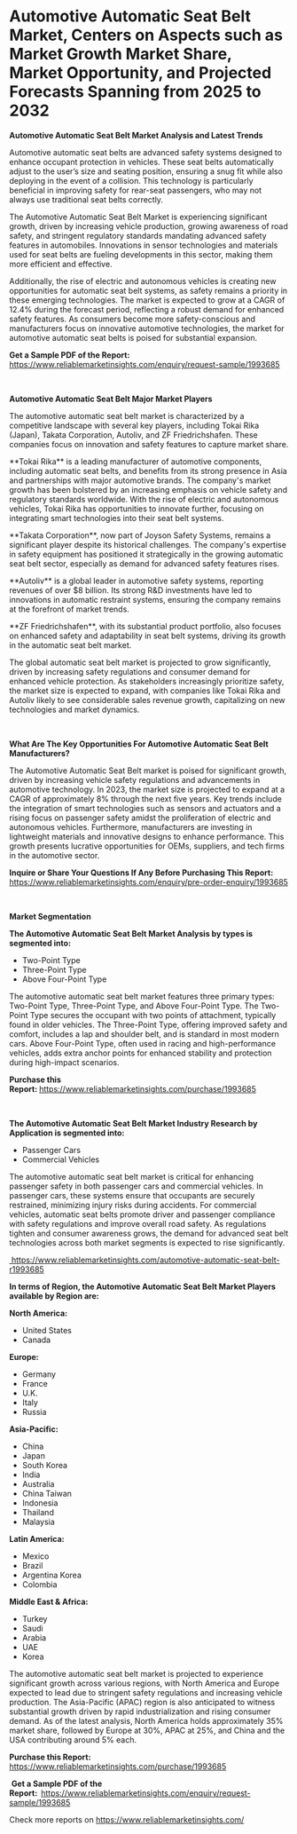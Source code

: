 <p><h1>Automotive Automatic Seat Belt Market, Centers on Aspects such as Market Growth Market Share, Market Opportunity, and Projected Forecasts Spanning from 2025 to 2032</h1></p><p><strong>Automotive Automatic Seat Belt Market Analysis and Latest Trends</strong></p>
<p><p>Automotive automatic seat belts are advanced safety systems designed to enhance occupant protection in vehicles. These seat belts automatically adjust to the user’s size and seating position, ensuring a snug fit while also deploying in the event of a collision. This technology is particularly beneficial in improving safety for rear-seat passengers, who may not always use traditional seat belts correctly.</p><p>The Automotive Automatic Seat Belt Market is experiencing significant growth, driven by increasing vehicle production, growing awareness of road safety, and stringent regulatory standards mandating advanced safety features in automobiles. Innovations in sensor technologies and materials used for seat belts are fueling developments in this sector, making them more efficient and effective.</p><p>Additionally, the rise of electric and autonomous vehicles is creating new opportunities for automatic seat belt systems, as safety remains a priority in these emerging technologies. The market is expected to grow at a CAGR of 12.4% during the forecast period, reflecting a robust demand for enhanced safety features. As consumers become more safety-conscious and manufacturers focus on innovative automotive technologies, the market for automotive automatic seat belts is poised for substantial expansion.</p></p>
<p><strong>Get a Sample PDF of the Report:&nbsp;</strong> <a href="https://www.reliablemarketinsights.com/enquiry/request-sample/1993685?utm_campaign=3317&utm_medium=2&utm_source=Github&utm_content=ia&utm_term=29032025&utm_id=automotive-automatic-seat-belt">https://www.reliablemarketinsights.com/enquiry/request-sample/1993685</a></p>
<p>&nbsp;</p>
<p><strong>Automotive Automatic Seat Belt Major Market Players</strong></p>
<p><p>The automotive automatic seat belt market is characterized by a competitive landscape with several key players, including Tokai Rika (Japan), Takata Corporation, Autoliv, and ZF Friedrichshafen. These companies focus on innovation and safety features to capture market share.</p><p>**Tokai Rika** is a leading manufacturer of automotive components, including automatic seat belts, and benefits from its strong presence in Asia and partnerships with major automotive brands. The company's market growth has been bolstered by an increasing emphasis on vehicle safety and regulatory standards worldwide. With the rise of electric and autonomous vehicles, Tokai Rika has opportunities to innovate further, focusing on integrating smart technologies into their seat belt systems.</p><p>**Takata Corporation**, now part of Joyson Safety Systems, remains a significant player despite its historical challenges. The company's expertise in safety equipment has positioned it strategically in the growing automatic seat belt sector, especially as demand for advanced safety features rises.</p><p>**Autoliv** is a global leader in automotive safety systems, reporting revenues of over $8 billion. Its strong R&D investments have led to innovations in automatic restraint systems, ensuring the company remains at the forefront of market trends.</p><p>**ZF Friedrichshafen**, with its substantial product portfolio, also focuses on enhanced safety and adaptability in seat belt systems, driving its growth in the automatic seat belt market.</p><p>The global automatic seat belt market is projected to grow significantly, driven by increasing safety regulations and consumer demand for enhanced vehicle protection. As stakeholders increasingly prioritize safety, the market size is expected to expand, with companies like Tokai Rika and Autoliv likely to see considerable sales revenue growth, capitalizing on new technologies and market dynamics.</p></p>
<p>&nbsp;</p>
<p><strong>What Are The Key Opportunities For Automotive Automatic Seat Belt Manufacturers?</strong></p>
<p><p>The Automotive Automatic Seat Belt market is poised for significant growth, driven by increasing vehicle safety regulations and advancements in automotive technology. In 2023, the market size is projected to expand at a CAGR of approximately 8% through the next five years. Key trends include the integration of smart technologies such as sensors and actuators and a rising focus on passenger safety amidst the proliferation of electric and autonomous vehicles. Furthermore, manufacturers are investing in lightweight materials and innovative designs to enhance performance. This growth presents lucrative opportunities for OEMs, suppliers, and tech firms in the automotive sector.</p></p>
<p><strong>Inquire or Share Your Questions If Any Before Purchasing This Report:</strong> <a href="https://www.reliablemarketinsights.com/enquiry/pre-order-enquiry/1993685?utm_campaign=3317&utm_medium=2&utm_source=Github&utm_content=ia&utm_term=29032025&utm_id=automotive-automatic-seat-belt">https://www.reliablemarketinsights.com/enquiry/pre-order-enquiry/1993685</a></p>
<p>&nbsp;</p>
<p><strong>Market Segmentation</strong></p>
<p><strong>The Automotive Automatic Seat Belt Market Analysis by types is segmented into:</strong></p>
<p><ul><li>Two-Point Type</li><li>Three-Point Type</li><li>Above Four-Point Type</li></ul></p>
<p><p>The automotive automatic seat belt market features three primary types: Two-Point Type, Three-Point Type, and Above Four-Point Type. The Two-Point Type secures the occupant with two points of attachment, typically found in older vehicles. The Three-Point Type, offering improved safety and comfort, includes a lap and shoulder belt, and is standard in most modern cars. Above Four-Point Type, often used in racing and high-performance vehicles, adds extra anchor points for enhanced stability and protection during high-impact scenarios.</p></p>
<p><strong>Purchase this Report:&nbsp;</strong><a href="https://www.reliablemarketinsights.com/purchase/1993685?utm_campaign=3317&utm_medium=2&utm_source=Github&utm_content=ia&utm_term=29032025&utm_id=automotive-automatic-seat-belt">https://www.reliablemarketinsights.com/purchase/1993685</a></p>
<p>&nbsp;</p>
<p><strong>The Automotive Automatic Seat Belt Market Industry Research by Application is segmented into:</strong></p>
<p><ul><li>Passenger Cars</li><li>Commercial Vehicles</li></ul></p>
<p><p>The automotive automatic seat belt market is critical for enhancing passenger safety in both passenger cars and commercial vehicles. In passenger cars, these systems ensure that occupants are securely restrained, minimizing injury risks during accidents. For commercial vehicles, automatic seat belts promote driver and passenger compliance with safety regulations and improve overall road safety. As regulations tighten and consumer awareness grows, the demand for advanced seat belt technologies across both market segments is expected to rise significantly.</p></p>
<p><a href="https://www.reliablemarketinsights.com/automotive-automatic-seat-belt-r1993685?utm_campaign=3317&utm_medium=2&utm_source=Github&utm_content=ia&utm_term=29032025&utm_id=automotive-automatic-seat-belt">&nbsp;https://www.reliablemarketinsights.com/automotive-automatic-seat-belt-r1993685</a></p>
<p><strong>In terms of Region, the Automotive Automatic Seat Belt Market Players available by Region are:</strong></p>
<p>
    <p> <strong> North America: </strong>
        <ul>
            <li>United States</li>
            <li>Canada</li>
        </ul>
        </p> 
    <p> <strong> Europe: </strong>
        <ul>
            <li>Germany</li>
            <li>France</li>
            <li>U.K.</li>
            <li>Italy</li>
            <li>Russia</li>
        </ul>
        </p> 
    <p> <strong> Asia-Pacific: </strong>
        <ul>
            <li>China</li>
            <li>Japan</li>
            <li>South Korea</li>
            <li>India</li>
            <li>Australia</li>
            <li>China Taiwan</li>
            <li>Indonesia</li>
            <li>Thailand</li>
            <li>Malaysia</li>
        </ul>
        </p> 
    <p> <strong> Latin America: </strong>
        <ul>
            <li>Mexico</li>
            <li>Brazil</li>
            <li>Argentina Korea</li>
            <li>Colombia</li>
        </ul>
        </p> 
    <p> <strong> Middle East & Africa: </strong>
        <ul>
            <li>Turkey</li>
            <li>Saudi</li>
            <li>Arabia</li>
            <li>UAE</li>
            <li>Korea</li>
        </ul>
    </p>
    </p>
<p><p>The automotive automatic seat belt market is projected to experience significant growth across various regions, with North America and Europe expected to lead due to stringent safety regulations and increasing vehicle production. The Asia-Pacific (APAC) region is also anticipated to witness substantial growth driven by rapid industrialization and rising consumer demand. As of the latest analysis, North America holds approximately 35% market share, followed by Europe at 30%, APAC at 25%, and China and the USA contributing around 5% each.</p></p>
<p><strong>Purchase this Report: </strong><a href="https://www.reliablemarketinsights.com/purchase/1993685?utm_campaign=3317&utm_medium=2&utm_source=Github&utm_content=ia&utm_term=29032025&utm_id=automotive-automatic-seat-belt">https://www.reliablemarketinsights.com/purchase/1993685</a></p>
<p>&nbsp;<strong>Get a Sample PDF of the Report:&nbsp;&nbsp;</strong><a href="https://www.reliablemarketinsights.com/enquiry/request-sample/1993685?utm_campaign=3317&utm_medium=2&utm_source=Github&utm_content=ia&utm_term=29032025&utm_id=automotive-automatic-seat-belt">https://www.reliablemarketinsights.com/enquiry/request-sample/1993685</a></p>
<p><strong></strong></p>
<p>Check more reports on <a href="https://www.reliablemarketinsights.com/?utm_campaign=3317&utm_medium=2&utm_source=Github&utm_content=ia&utm_term=29032025&utm_id=automotive-automatic-seat-belt">https://www.reliablemarketinsights.com/</a></p>